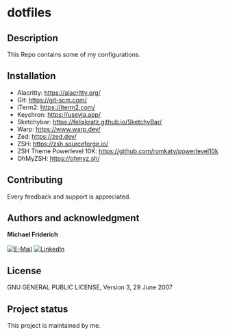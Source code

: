 # dotfiles

## Description

This Repo contains some of my configurations.

## Installation

- Alacritty: https://alacritty.org/
- Git: https://git-scm.com/
- iTerm2: https://iterm2.com/
- Keychron: https://usevia.app/
- Sketchybar: https://felixkratz.github.io/SketchyBar/
- Warp: https://www.warp.dev/
- Zed: https://zed.dev/
- ZSH: https://zsh.sourceforge.io/
- ZSH Theme Powerlevel 10K: https://github.com/romkatv/powerlevel10k
- OhMyZSH: https://ohmyz.sh/

## Contributing

Every feedback and support is appreciated.

## Authors and acknowledgment

**Michael Friderich**<br>
<br>
[![E-Mail](https://img.shields.io/badge/-Mail-090909?style=for-the-badge&logo=protonmail&logoColor=007BB6)][mail]
[![LinkedIn](https://img.shields.io/badge/-LinkedIn-090909?style=for-the-badge&logo=linkedin&logoColor=007BB6)][linkedin]

[mail]: mailto:gitlab@frideri.ch
[linkedin]: https://www.linkedin.com/in/michael-friderich-b699a4140/?locale=en_US

## License

GNU GENERAL PUBLIC LICENSE, Version 3, 29 June 2007

## Project status

This project is maintained by me.
